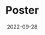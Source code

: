 ---
collection: talks
date: 2022-09-28
title: "Poster"
venue: "MDS 2022 - SIAM Conference on Mathematics of Data Science"
location: "San Diego, USA"
# paperurl: 
# slidesurl: 'http://sarapv.github.io/files/slides/mcm2025.pdf'
posterurl: 'http://sarapv.github.io/files/poster/2022_MDS_poster.pdf'
# videourl:
# abstract: 
---